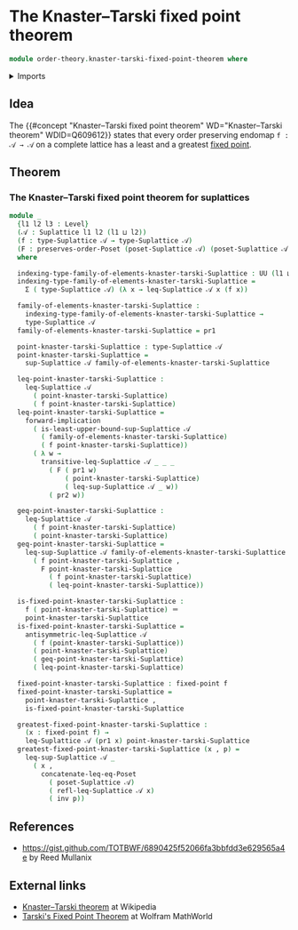 # The Knaster–Tarski fixed point theorem

```agda
module order-theory.knaster-tarski-fixed-point-theorem where
```

<details><summary>Imports</summary>

```agda
open import foundation.dependent-pair-types
open import foundation.identity-types
open import foundation.large-binary-relations
open import foundation.sets
open import foundation.logical-equivalences
open import foundation.fixed-points-endofunctions
open import foundation.universe-levels

open import order-theory.greatest-lower-bounds-large-posets
open import order-theory.large-meet-semilattices
open import order-theory.large-posets
open import order-theory.large-preorders
open import order-theory.large-suplattices
open import order-theory.order-preserving-maps-posets
open import order-theory.least-upper-bounds-large-posets
open import order-theory.meet-semilattices
open import order-theory.posets
open import order-theory.preorders
open import order-theory.suplattices
open import order-theory.top-elements-large-posets
open import order-theory.upper-bounds-large-posets
```

</details>

## Idea

The
{{#concept "Knaster–Tarski fixed point theorem" WD="Knaster–Tarski theorem" WDID=Q609612}}
states that every order preserving endomap `f : 𝒜 → 𝒜` on a complete lattice has
a least and a greatest [fixed point](foundation.fixed-points-endofunctions.md).

## Theorem

### The Knaster–Tarski fixed point theorem for suplattices

```agda
module _
  {l1 l2 l3 : Level}
  (𝒜 : Suplattice l1 l2 (l1 ⊔ l2))
  (f : type-Suplattice 𝒜 → type-Suplattice 𝒜)
  (F : preserves-order-Poset (poset-Suplattice 𝒜) (poset-Suplattice 𝒜) f)
  where

  indexing-type-family-of-elements-knaster-tarski-Suplattice : UU (l1 ⊔ l2)
  indexing-type-family-of-elements-knaster-tarski-Suplattice =
    Σ ( type-Suplattice 𝒜) (λ x → leq-Suplattice 𝒜 x (f x))

  family-of-elements-knaster-tarski-Suplattice :
    indexing-type-family-of-elements-knaster-tarski-Suplattice →
    type-Suplattice 𝒜
  family-of-elements-knaster-tarski-Suplattice = pr1

  point-knaster-tarski-Suplattice : type-Suplattice 𝒜
  point-knaster-tarski-Suplattice =
    sup-Suplattice 𝒜 family-of-elements-knaster-tarski-Suplattice

  leq-point-knaster-tarski-Suplattice :
    leq-Suplattice 𝒜
      ( point-knaster-tarski-Suplattice)
      ( f point-knaster-tarski-Suplattice)
  leq-point-knaster-tarski-Suplattice =
    forward-implication
      ( is-least-upper-bound-sup-Suplattice 𝒜
        ( family-of-elements-knaster-tarski-Suplattice)
        ( f point-knaster-tarski-Suplattice))
      ( λ w →
        transitive-leq-Suplattice 𝒜 _ _ _
          ( F ( pr1 w)
              ( point-knaster-tarski-Suplattice)
              ( leq-sup-Suplattice 𝒜 _ w))
          ( pr2 w))

  geq-point-knaster-tarski-Suplattice :
    leq-Suplattice 𝒜
      ( f point-knaster-tarski-Suplattice)
      ( point-knaster-tarski-Suplattice)
  geq-point-knaster-tarski-Suplattice =
    leq-sup-Suplattice 𝒜 family-of-elements-knaster-tarski-Suplattice
      ( f point-knaster-tarski-Suplattice ,
        F point-knaster-tarski-Suplattice
          ( f point-knaster-tarski-Suplattice)
          ( leq-point-knaster-tarski-Suplattice))

  is-fixed-point-knaster-tarski-Suplattice :
    f ( point-knaster-tarski-Suplattice) ＝
    point-knaster-tarski-Suplattice
  is-fixed-point-knaster-tarski-Suplattice =
    antisymmetric-leq-Suplattice 𝒜
      ( f (point-knaster-tarski-Suplattice))
      ( point-knaster-tarski-Suplattice)
      ( geq-point-knaster-tarski-Suplattice)
      ( leq-point-knaster-tarski-Suplattice)

  fixed-point-knaster-tarski-Suplattice : fixed-point f
  fixed-point-knaster-tarski-Suplattice =
    point-knaster-tarski-Suplattice ,
    is-fixed-point-knaster-tarski-Suplattice

  greatest-fixed-point-knaster-tarski-Suplattice :
    (x : fixed-point f) →
    leq-Suplattice 𝒜 (pr1 x) point-knaster-tarski-Suplattice
  greatest-fixed-point-knaster-tarski-Suplattice (x , p) =
    leq-sup-Suplattice 𝒜 _
      ( x ,
        concatenate-leq-eq-Poset
          ( poset-Suplattice 𝒜)
          ( refl-leq-Suplattice 𝒜 x)
          ( inv p))
```

## References

- <https://gist.github.com/TOTBWF/6890425f52066fa3bbfdd3e629565a4e> by Reed
  Mullanix

## External links

- [Knaster–Tarski theorem](https://en.wikipedia.org/wiki/Knaster%E2%80%93Tarski_theorem)
  at Wikipedia
- [Tarski's Fixed Point Theorem](https://mathworld.wolfram.com/TarskisFixedPointTheorem.html)
  at Wolfram MathWorld
